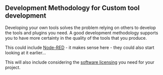 ## Development Methodology for Custom tool development

Developing your own tools solves the problem relying on others to develop the tools and plugins you need. A good development methodology supports you to have more certainty in the quality of the tools that you produce.

This could include [Node-RED] - it makes sense here - they could also start looking at it earlier...

This will also include considering the [software licensing] you need for your project.


[software licensing]: /41934/Concepts/SoftwareLicences
[Node-RED]: /41934/Concepts/Node-Red
